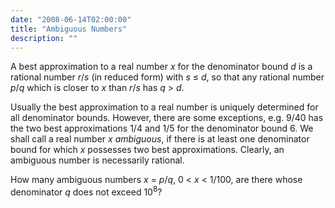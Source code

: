 ```yaml
---
date: "2008-06-14T02:00:00"
title: "Ambiguous Numbers"
description: ""
---
```


<p>A best approximation to a real number <var>x</var> for the denominator bound <var>d</var> is a rational number <var>r</var>/<var>s</var> (in reduced form) with <var>s</var> ≤ <var>d</var>, so that any rational number <var>p</var>/<var>q</var> which is closer to <var>x</var> than <var>r</var>/<var>s</var> has <var>q</var> &gt; <var>d</var>.</p>
<p>Usually the best approximation to a real number is uniquely determined for all denominator bounds. However, there are some exceptions, e.g. 9/40 has the two best approximations 1/4 and 1/5 for the denominator bound 6.
We shall call a real number <var>x</var> <i>ambiguous</i>, if there is at least one denominator bound for which <var>x</var> possesses two best approximations. Clearly, an ambiguous number is necessarily rational.</p>
<p>How many ambiguous numbers <var>x</var> = <var>p</var>/<var>q</var>,
0 &lt; <var>x</var> &lt; 1/100, are there whose denominator <var>q</var> does not exceed 10<sup>8</sup>?</p>

